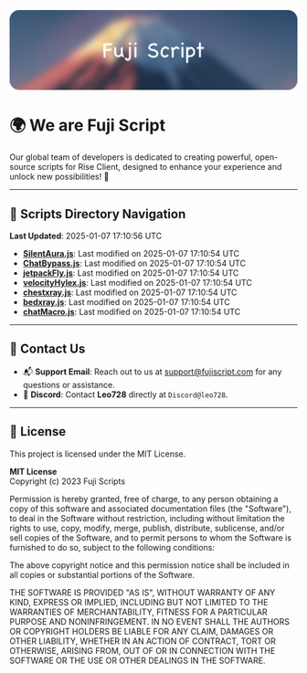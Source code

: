 ![Banner](.github/b.webp)

# 🌍 **We are Fuji Script**

Our global team of developers is dedicated to creating powerful, open-source scripts for Rise Client, designed to enhance your experience and unlock new possibilities! 🌟

---
<!-- SCRIPTS_NAVIGATION_START -->
## 📂 **Scripts Directory Navigation**

**Last Updated**: 2025-01-07 17:10:56 UTC

- **[SilentAura.js](scripts/SilentAura.js)**: Last modified on 2025-01-07 17:10:54 UTC
- **[ChatBypass.js](scripts/ChatBypass.js)**: Last modified on 2025-01-07 17:10:54 UTC
- **[jetpackFly.js](scripts/jetpackFly.js)**: Last modified on 2025-01-07 17:10:54 UTC
- **[velocityHylex.js](scripts/velocityHylex.js)**: Last modified on 2025-01-07 17:10:54 UTC
- **[chestxray.js](scripts/chestxray.js)**: Last modified on 2025-01-07 17:10:54 UTC
- **[bedxray.js](scripts/bedxray.js)**: Last modified on 2025-01-07 17:10:54 UTC
- **[chatMacro.js](scripts/chatMacro.js)**: Last modified on 2025-01-07 17:10:54 UTC

<!-- SCRIPTS_NAVIGATION_END -->

---

## 💬 **Contact Us**  
- 📬 **Support Email**: Reach out to us at [support@fujiscript.com](mailto:support@fujiscript.com) for any questions or assistance.  
- 💬 **Discord**: Contact **Leo728** directly at `Discord@leo728`.

---

## 📜 **License**

This project is licensed under the MIT License.  

**MIT License**  
Copyright (c) 2023 Fuji Scripts  

Permission is hereby granted, free of charge, to any person obtaining a copy of this software and associated documentation files (the "Software"), to deal in the Software without restriction, including without limitation the rights to use, copy, modify, merge, publish, distribute, sublicense, and/or sell copies of the Software, and to permit persons to whom the Software is furnished to do so, subject to the following conditions:  

The above copyright notice and this permission notice shall be included in all copies or substantial portions of the Software.  

THE SOFTWARE IS PROVIDED "AS IS", WITHOUT WARRANTY OF ANY KIND, EXPRESS OR IMPLIED, INCLUDING BUT NOT LIMITED TO THE WARRANTIES OF MERCHANTABILITY, FITNESS FOR A PARTICULAR PURPOSE AND NONINFRINGEMENT. IN NO EVENT SHALL THE AUTHORS OR COPYRIGHT HOLDERS BE LIABLE FOR ANY CLAIM, DAMAGES OR OTHER LIABILITY, WHETHER IN AN ACTION OF CONTRACT, TORT OR OTHERWISE, ARISING FROM, OUT OF OR IN CONNECTION WITH THE SOFTWARE OR THE USE OR OTHER DEALINGS IN THE SOFTWARE.  
